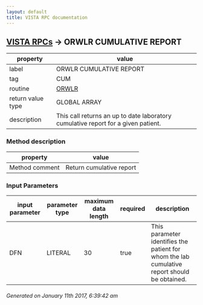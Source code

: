 ```yaml
---
layout: default
title: VISTA RPC documentation
---
```




## [VISTA RPCs](TableOfContent.md) &#8594; ORWLR CUMULATIVE REPORT 

 property | value 
--- | --- 
 label | ORWLR CUMULATIVE REPORT
 tag | CUM
 routine | [ORWLR](http://code.osehra.org/dox/Routine_ORWLR_source.html)
 return value type | GLOBAL ARRAY
 description | This call returns an up to date laboratory cumulative report for a given patient.


### Method description

 property | value 
--- | --- 
 Method comment | Return cumulative report

### Input Parameters

| input parameter | parameter type | maximum data length | required | description | 
| --- | --- | --- | --- | --- | 
| DFN | LITERAL | 30 | true | This parameter identifies the patient for whom the lab cumulative report should be obtained. | 




 ###### Generated on January 11th 2017, 6:39:42 am